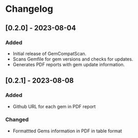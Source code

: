 # Changelog

## [0.2.0] - 2023-08-04
### Added
- Initial release of GemCompatScan.
- Scans Gemfile for gem versions and checks for updates.
- Generates PDF reports with gem update information.

## [0.2.1] - 2023-08-08
### Added
- Github URL for each gem in PDF report
### Changed
- Formattted Gems information in PDF in table format